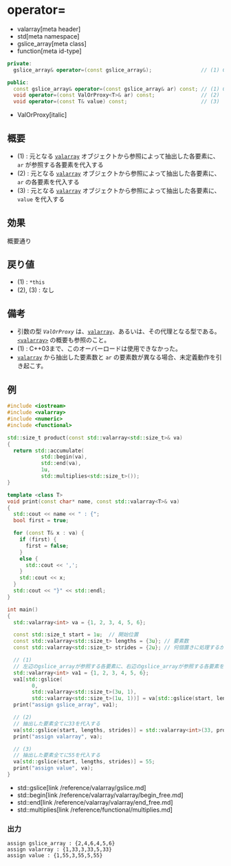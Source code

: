 # operator=
* valarray[meta header]
* std[meta namespace]
* gslice_array[meta class]
* function[meta id-type]

```cpp
private:
  gslice_array& operator=(const gslice_array&);                // (1) C++03 まで（宣言のみ）

public:
  const gslice_array& operator=(const gslice_array& ar) const; // (1) C++11 から
  void operator=(const ValOrProxy<T>& ar) const;               // (2)
  void operator=(const T& value) const;                        // (3)
```
* ValOrProxy[italic]

## 概要
- (1) : 元となる [`valarray`](../valarray.md) オブジェクトから参照によって抽出した各要素に、`ar` が参照する各要素を代入する
- (2) : 元となる [`valarray`](../valarray.md) オブジェクトから参照によって抽出した各要素に、`ar` の各要素を代入する
- (3) : 元となる [`valarray`](../valarray.md) オブジェクトから参照によって抽出した各要素に、`value` を代入する


## 効果
概要通り


## 戻り値
- (1) : `*this`
- (2), (3) : なし


## 備考
- 引数の型 *`ValOrProxy`* は、[`valarray`](../valarray.md)、あるいは、その代理となる型である。  
	[`<valarray>`](../../valarray.md) の概要も参照のこと。
- (1) : C++03まで、このオーバーロードは使用できなかった。
- [`valarray`](../valarray.md) から抽出した要素数と `ar` の要素数が異なる場合、未定義動作を引き起こす。


## 例
```cpp example
#include <iostream>
#include <valarray>
#include <numeric>
#include <functional>

std::size_t product(const std::valarray<std::size_t>& va)
{
  return std::accumulate(
           std::begin(va),
           std::end(va),
           1u,
           std::multiplies<std::size_t>());
}

template <class T>
void print(const char* name, const std::valarray<T>& va)
{
  std::cout << name << " : {";
  bool first = true;

  for (const T& x : va) {
    if (first) {
      first = false;
    }
    else {
      std::cout << ',';
    }
    std::cout << x;
  }
  std::cout << "}" << std::endl;
}

int main()
{
  std::valarray<int> va = {1, 2, 3, 4, 5, 6};

  const std::size_t start = 1u;  // 開始位置
  const std::valarray<std::size_t> lengths = {3u}; // 要素数
  const std::valarray<std::size_t> strides = {2u}; // 何個置きに処理するか

  // (1)
  // 左辺のgslice_arrayが参照する各要素に、右辺のgslice_arrayが参照する各要素を代入する
  std::valarray<int> va1 = {1, 2, 3, 4, 5, 6};
  va1[std::gslice(
        0,
        std::valarray<std::size_t>(3u, 1),
        std::valarray<std::size_t>(1u, 1))] = va[std::gslice(start, lengths, strides)];
  print("assign gslice_array", va1);

  // (2)
  // 抽出した要素全てに33を代入する
  va[std::gslice(start, lengths, strides)] = std::valarray<int>(33, product(lengths));
  print("assign valarray", va);

  // (3)
  // 抽出した要素全てに55を代入する
  va[std::gslice(start, lengths, strides)] = 55;
  print("assign value", va);
}
```
* std::gslice[link /reference/valarray/gslice.md]
* std::begin[link /reference/valarray/valarray/begin_free.md]
* std::end[link /reference/valarray/valarray/end_free.md]
* std::multiplies[link /reference/functional/multiplies.md]

### 出力
```
assign gslice_array : {2,4,6,4,5,6}
assign valarray : {1,33,3,33,5,33}
assign value : {1,55,3,55,5,55}
```
